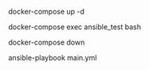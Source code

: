 docker-compose up -d

docker-compose exec ansible_test bash

docker-compose down

ansible-playbook main.yml
